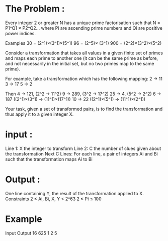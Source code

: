
# The Problem : 

Every integer 2 or greater N has a unique prime factorisation such that
N = P1^Q1 × P2^Q2...
where Pi are ascending prime numbers and Qi are positive power indices.

Examples
30 = (2^1)×(3^1)×(5^1)
96 = (2^5)× (3^1)
900 = (2^2)×(3^2)×(5^2)

Consider a transformation that takes all values in a given finite set of primes and maps each prime to another one (it can be the same prime as before, and not necessarily in the initial set, but no two primes map to the same prime).

For example, take a transformation which has the following mapping:
2 -> 11
3 -> 17
5 -> 2

Then
4 -> 121, (2^2 -> 11^2)
9 -> 289, (3^2 -> 17^2)
25 -> 4, (5^2 -> 2^2)
6 -> 187 ((2^1)×(3^1) -> (11^1)×(17^1))
10 -> 22 ((2^1)×(5^1) -> (11^1)×(2^1))

Your task, given a set of transformed pairs, is to find the transformation and thus apply it to a given integer X.

# input : 

Line 1: X the integer to transform
Line 2: C the number of clues given about the transformation
Next C Lines: For each line, a pair of integers Ai and Bi such that the transformation maps Ai to Bi

# Output :

One line containing Y, the result of the transformation applied to X.
Constraints
2 ≤ Ai, Bi, X, Y < 2^63
2 ≤ Pi ≤ 100

# Example
  Input       Output
16          625
1
2 5


